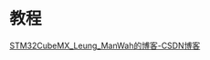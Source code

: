 # 教程

[STM32CubeMX_Leung_ManWah的博客-CSDN博客](https://leung-manwah.blog.csdn.net/category_10508589.html)
